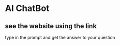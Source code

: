# AI ChatBot 
## see the website using the link
type in the prompt and get the answer to your question

